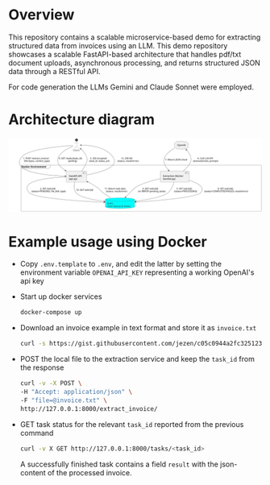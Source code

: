 
# Overview

This repository contains a scalable microservice-based demo for extracting structured data from invoices using an LLM. This demo repository showcases a scalable FastAPI-based architecture that handles pdf/txt document uploads, asynchronous processing, and returns structured JSON data through a RESTful API.

For code generation the LLMs Gemini and Claude Sonnet were employed.

# Architecture diagram

![](demo.svg)

# Example usage using Docker

- Copy `.env.template` to `.env`, and edit the latter by setting the environment variable `OPENAI_API_KEY` representing a working OpenAI's api key 

- Start up docker services 
    ```bash
    docker-compose up
    ```

- Download an invoice example in text format and store it as `invoice.txt`

    ```bash
    curl -s https://gist.githubusercontent.com/jezen/c05c0944a2fc32512321/raw/ > invoice.txt
    ```

- POST the local file to the extraction service and keep the `task_id` from the response

    ```bash
    curl -v -X POST \
    -H "Accept: application/json" \
    -F "file=@invoice.txt" \
    http://127.0.0.1:8000/extract_invoice/
    ```

- GET task status for the relevant `task_id` reported from the previous command
  
    ```bash
    curl -v X GET http://127.0.0.1:8000/tasks/<task_id>
    ```

    A successfully finished task contains a field `result` with the json-content of the processed invoice.
